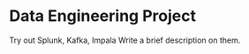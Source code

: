 Data Engineering Project
====================================

Try out Splunk, Kafka, Impala
Write a brief description on them.

